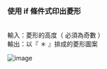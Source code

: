### 使用 if 條件式印出菱形
<br/>
輸入：菱形的高度（ 必須為奇數 ）
<br/>
輸出：以『 ＊ 』排成的菱形圖案
<br/>

![image](https://github.com/veryjimmy/Cpp-Programming_hw2/blob/master/photo/ex1.png)